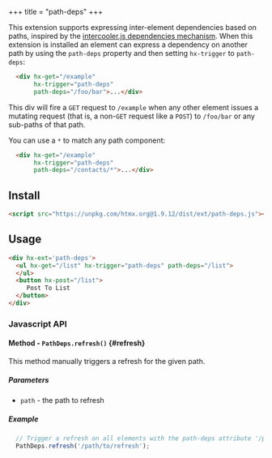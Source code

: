 +++
title = "path-deps"
+++

This extension supports expressing inter-element dependencies based on paths, inspired by the
[intercooler.js dependencies mechanism](http://intercoolerjs.org/docs.html#dependencies).  When this
extension is installed an element can express a dependency on another path by using the `path-deps` property
and then setting `hx-trigger` to `path-deps`:

```html
  <div hx-get="/example"
       hx-trigger="path-deps"
       path-deps="/foo/bar">...</div>
```

This div will fire a `GET` request to `/example` when any other element issues a mutating request (that is, a non-`GET`
request like a `POST`) to `/foo/bar` or any sub-paths of that path.

You can use a `*` to match any path component:

```html
  <div hx-get="/example"
       hx-trigger="path-deps"
       path-deps="/contacts/*">...</div>
```

## Install

```html
<script src="https://unpkg.com/htmx.org@1.9.12/dist/ext/path-deps.js"></script>
```

## Usage

```html
<div hx-ext='path-deps'>
  <ul hx-get="/list" hx-trigger="path-deps" path-deps="/list">
  </ul>
  <button hx-post="/list">
     Post To List
  </button>
</div>
```

### Javascript API

#### Method - `PathDeps.refresh()` {#refresh}

This method manually triggers a refresh for the given path.

##### Parameters

* `path` - the path to refresh

##### Example

```js
  // Trigger a refresh on all elements with the path-deps attribute '/path/to/refresh', including elements with a parent path, e.g. '/path'
  PathDeps.refresh('/path/to/refresh');
```
